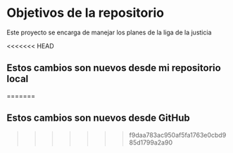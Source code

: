 # Objetivos de la repositorio

Este proyecto se encarga de manejar los planes de la liga de la justicia


<<<<<<< HEAD
## Estos cambios son nuevos desde mi repositorio local
=======
## Estos cambios son nuevos desde GitHub
>>>>>>> f9daa783ac950af5fa1763e0cbd985d1799a2a90
